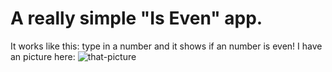 # A really simple "Is Even" app.
It works like this: type in a number and it shows if an number is even!
I have an picture here: 
![that-picture](https://github.com/EmilProgramer22/IsEven/assets/120837367/a01194eb-f42d-409b-bfa6-b432f0d25f57)
